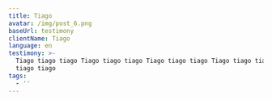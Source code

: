 ```yaml
---
title: Tiago
avatar: /img/post_6.png
baseUrl: testimony
clientName: Tiago
language: en
testimony: >-
  Tiago tiago tiago Tiago tiago tiago Tiago tiago tiago Tiago tiago tiago Tiago
  tiago tiago 
tags:
  - ''
---
```


